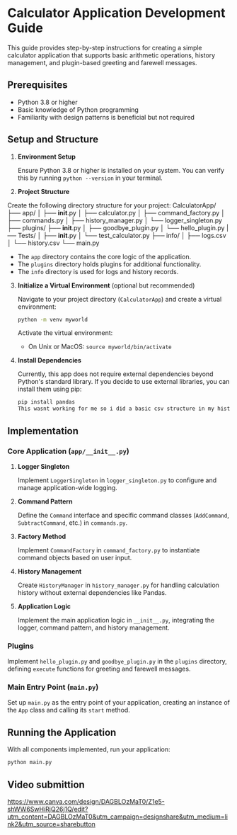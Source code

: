 # Calculator Application Development Guide

This guide provides step-by-step instructions for creating a simple calculator application that supports basic arithmetic operations, history management, and plugin-based greeting and farewell messages.

## Prerequisites

- Python 3.8 or higher
- Basic knowledge of Python programming
- Familiarity with design patterns is beneficial but not required

## Setup and Structure

1. **Environment Setup**

   Ensure Python 3.8 or higher is installed on your system. You can verify this by running `python --version` in your terminal.
2. **Project Structure**

Create the following directory structure for your project:
 CalculatorApp/
   ├── app/
   │   ├── **init**.py
   │   ├── calculator.py
   │   ├── command_factory.py
   │   ├── commands.py
   │   ├── history_manager.py
   │   └── logger_singleton.py
   ├── plugins/
   ├──     **init**.py
   │   ├── goodbye_plugin.py
   │   └── hello_plugin.py
   |── Tests/
   │   ├── __init__.py
   │   └── test_calculator.py
   ├── info/
   │   ├── logs.csv
   │   └── history.csv
   └── main.py

- The `app` directory contains the core logic of the application.
- The `plugins` directory holds plugins for additional functionality.
- The `info` directory is used for logs and history records.

3. **Initialize a Virtual Environment** (optional but recommended)

   Navigate to your project directory (`CalculatorApp`) and create a virtual environment:

   ```bash
   python -m venv myworld
   ```

   Activate the virtual environment:

   - On Unix or MacOS: `source myworld/bin/activate`

4. **Install Dependencies**

   Currently, this app does not require external dependencies beyond Python's standard library. If you decide to use external libraries, you can install them using pip:

   ```bash
   pip install pandas 
   This wasnt working for me so i did a basic csv structure in my history_manager.py 
   ```

## Implementation

### Core Application (`app/__init__.py`)

1. **Logger Singleton**

   Implement `LoggerSingleton` in `logger_singleton.py` to configure and manage application-wide logging.

2. **Command Pattern**

   Define the `Command` interface and specific command classes (`AddCommand`, `SubtractCommand`, etc.) in `commands.py`.

3. **Factory Method**

   Implement `CommandFactory` in `command_factory.py` to instantiate command objects based on user input.

4. **History Management**

   Create `HistoryManager` in `history_manager.py` for handling calculation history without external dependencies like Pandas.

5. **Application Logic**

   Implement the main application logic in `__init__.py`, integrating the logger, command pattern, and history management.

### Plugins

Implement `hello_plugin.py` and `goodbye_plugin.py` in the `plugins` directory, defining `execute` functions for greeting and farewell messages.

### Main Entry Point (`main.py`)

Set up `main.py` as the entry point of your application, creating an instance of the `App` class and calling its `start` method.


## Running the Application

With all components implemented, run your application:

```bash
python main.py
```
## Video submittion 


https://www.canva.com/design/DAGBLOzMaT0/Z1e5-shWW6SwHiRjQ26j1Q/edit?utm_content=DAGBLOzMaT0&utm_campaign=designshare&utm_medium=link2&utm_source=sharebutton



